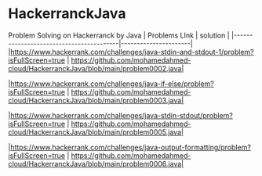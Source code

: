 # HackerranckJava
Problem Solving on Hackerranck by Java
|           Problems LInk    |    solution |
|-----------------------------------------|----------------------|
|https://www.hackerrank.com/challenges/java-stdin-and-stdout-1/problem?isFullScreen=true | https://github.com/mohamedahmed-cloud/HackerranckJava/blob/main/problem0002.java|

|https://www.hackerrank.com/challenges/java-if-else/problem?isFullScreen=true | https://github.com/mohamedahmed-cloud/HackerranckJava/blob/main/problem0003.java|

|https://www.hackerrank.com/challenges/java-stdin-stdout/problem?isFullScreen=true | https://github.com/mohamedahmed-cloud/HackerranckJava/blob/main/problem0005.java|

|https://www.hackerrank.com/challenges/java-output-formatting/problem?isFullScreen=true | https://github.com/mohamedahmed-cloud/HackerranckJava/blob/main/problem0006.java|


